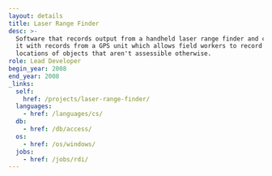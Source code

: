 ```yaml
---
layout: details
title: Laser Range Finder
desc: >-
  Software that records output from a handheld laser range finder and combines
  it with records from a GPS unit which allows field workers to record the
  locations of objects that aren't assessible otherwise.
role: Lead Developer
begin_year: 2008
end_year: 2008
_links:
  self:
    href: /projects/laser-range-finder/
  languages:
    - href: /languages/cs/
  db:
    - href: /db/access/
  os:
    - href: /os/windows/
  jobs:
    - href: /jobs/rdi/
---
```

